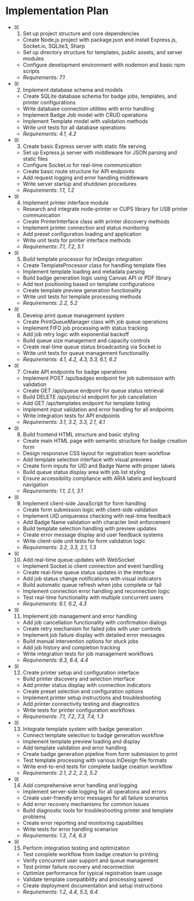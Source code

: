 # Implementation Plan

- [x] 1. Set up project structure and core dependencies

  - Create Node.js project with package.json and install Express.js, Socket.io, SQLite3, Sharp
  - Set up directory structure for templates, public assets, and server modules
  - Configure development environment with nodemon and basic npm scripts
  - _Requirements: 7.1_

- [x] 2. Implement database schema and models

  - Create SQLite database schema for badge jobs, templates, and printer configurations
  - Write database connection utilities with error handling
  - Implement Badge Job model with CRUD operations
  - Implement Template model with validation methods
  - Write unit tests for all database operations
  - _Requirements: 4.1, 4.2_

- [x] 3. Create basic Express server with static file serving

  - Set up Express.js server with middleware for JSON parsing and static files
  - Configure Socket.io for real-time communication
  - Create basic route structure for API endpoints
  - Add request logging and error handling middleware
  - Write server startup and shutdown procedures
  - _Requirements: 1.1, 1.2_

- [x] 4. Implement printer interface module

  - Research and integrate node-printer or CUPS library for USB printer communication
  - Create PrinterInterface class with printer discovery methods
  - Implement printer connection and status monitoring
  - Add preset configuration loading and application
  - Write unit tests for printer interface methods
  - _Requirements: 7.1, 7.2, 5.1_

- [x] 5. Build template processor for InDesign integration

  - Create TemplateProcessor class for handling template files
  - Implement template loading and metadata parsing
  - Build badge generation logic using Canvas API or PDF library
  - Add text positioning based on template configurations
  - Create template preview generation functionality
  - Write unit tests for template processing methods
  - _Requirements: 2.2, 5.2_

- [x] 6. Develop print queue management system

  - Create PrintQueueManager class with job queue operations
  - Implement FIFO job processing with status tracking
  - Add job retry logic with exponential backoff
  - Build queue size management and capacity controls
  - Create real-time queue status broadcasting via Socket.io
  - Write unit tests for queue management functionality
  - _Requirements: 4.1, 4.2, 4.3, 5.3, 6.1, 6.2_

- [x] 7. Create API endpoints for badge operations

  - Implement POST /api/badges endpoint for job submission with validation
  - Create GET /api/queue endpoint for queue status retrieval
  - Build DELETE /api/jobs/:id endpoint for job cancellation
  - Add GET /api/templates endpoint for template listing
  - Implement input validation and error handling for all endpoints
  - Write integration tests for API endpoints
  - _Requirements: 3.1, 3.2, 3.3, 2.1, 4.1_

- [x] 8. Build frontend HTML structure and basic styling

  - Create main HTML page with semantic structure for badge creation form
  - Design responsive CSS layout for registration team workflow
  - Add template selection interface with visual previews
  - Create form inputs for UID and Badge Name with proper labels
  - Build queue status display area with job list styling
  - Ensure accessibility compliance with ARIA labels and keyboard navigation
  - _Requirements: 1.1, 2.1, 3.1_

- [x] 9. Implement client-side JavaScript for form handling

  - Create form submission logic with client-side validation
  - Implement UID uniqueness checking with real-time feedback
  - Add Badge Name validation with character limit enforcement
  - Build template selection handling with preview updates
  - Create error message display and user feedback systems
  - Write client-side unit tests for form validation logic
  - _Requirements: 3.2, 3.3, 2.1, 1.3_

- [x] 10. Add real-time queue updates with WebSocket

  - Implement Socket.io client connection and event handling
  - Create real-time queue status updates in the interface
  - Add job status change notifications with visual indicators
  - Build automatic queue refresh when jobs complete or fail
  - Implement connection error handling and reconnection logic
  - Test real-time functionality with multiple concurrent users
  - _Requirements: 6.1, 6.2, 4.3_

- [x] 11. Implement job management and error handling

  - Add job cancellation functionality with confirmation dialogs
  - Create retry mechanism for failed jobs with user controls
  - Implement job failure display with detailed error messages
  - Build manual intervention options for stuck jobs
  - Add job history and completion tracking
  - Write integration tests for job management workflows
  - _Requirements: 6.3, 6.4, 4.4_

- [x] 12. Create printer setup and configuration interface

  - Build printer discovery and selection interface
  - Add printer status display with connection indicators
  - Create preset selection and configuration options
  - Implement printer setup instructions and troubleshooting
  - Add printer connectivity testing and diagnostics
  - Write tests for printer configuration workflows
  - _Requirements: 7.1, 7.2, 7.3, 7.4, 1.3_

- [x] 13. Integrate template system with badge generation

  - Connect template selection to badge generation workflow
  - Implement template preview loading and display
  - Add template validation and error handling
  - Create badge generation pipeline from form submission to print
  - Test template processing with various InDesign file formats
  - Write end-to-end tests for complete badge creation workflow
  - _Requirements: 2.1, 2.2, 2.3, 5.2_

- [x] 14. Add comprehensive error handling and logging

  - Implement server-side logging for all operations and errors
  - Create user-friendly error messages for all failure scenarios
  - Add error recovery mechanisms for common issues
  - Build diagnostic tools for troubleshooting printer and template problems
  - Create error reporting and monitoring capabilities
  - Write tests for error handling scenarios
  - _Requirements: 1.3, 7.4, 6.3_

- [x] 15. Perform integration testing and optimization
  - Test complete workflow from badge creation to printing
  - Verify concurrent user support and queue management
  - Test printer failure recovery and reconnection
  - Optimize performance for typical registration team usage
  - Validate template compatibility and processing speed
  - Create deployment documentation and setup instructions
  - _Requirements: 1.2, 4.4, 5.3, 6.4_
